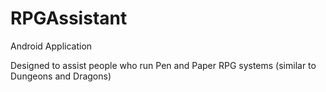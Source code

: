 # RPGAssistant

Android Application

Designed to assist people who run Pen and Paper RPG systems (similar to Dungeons and Dragons)
